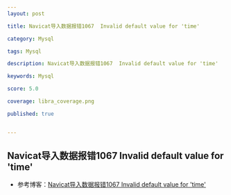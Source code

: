 ```yaml
---
layout: post

title: Navicat导入数据报错1067  Invalid default value for 'time'

category: Mysql

tags: Mysql

description: Navicat导入数据报错1067  Invalid default value for 'time'

keywords: Mysql

score: 5.0

coverage: libra_coverage.png

published: true


---
```


##  Navicat导入数据报错1067  Invalid default value for 'time'

- 参考博客：[Navicat导入数据报错1067  Invalid default value for 'time'](https://blog.csdn.net/qq_30908729/article/details/88218407)